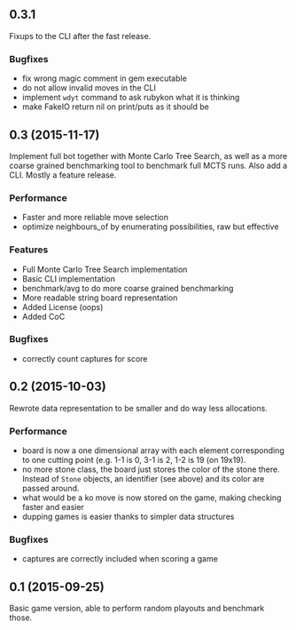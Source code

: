## 0.3.1
Fixups to the CLI after the fast release.

### Bugfixes
* fix wrong magic comment in gem executable
* do not allow invalid moves in the CLI
* implement `wdyt` command to ask rubykon what it is thinking
* make FakeIO return nil on print/puts as it should be

## 0.3 (2015-11-17)
Implement full bot together with Monte Carlo Tree Search, as well as a more coarse grained benchmarking tool to benchmark full MCTS runs. Also add a CLI. Mostly a feature release.

### Performance
* Faster and more reliable move selection
* optimize neighbours_of by enumerating possibilities, raw but effective

### Features
* Full Monte Carlo Tree Search implementation
* Basic CLI implementation
* benchmark/avg to do more coarse grained benchmarking
* More readable string board representation
* Added License (oops)
* Added CoC

### Bugfixes
* correctly count captures for score

## 0.2 (2015-10-03)
Rewrote data representation to be smaller and do way less allocations.

### Performance
* board is now a one dimensional array with each element corresponding to one cutting point (e.g. 1-1 is 0, 3-1 is 2, 1-2 is 19 (on 19x19).
* no more stone class, the board just stores the color of the stone there. Instead of `Stone` objects, an identifier (see above) and its color are passed around.
* what would be a ko move is now stored on the game, making checking faster and easier
* dupping games is easier thanks to simpler data structures

### Bugfixes
* captures are correctly included when scoring a game

## 0.1 (2015-09-25)
Basic game version, able to perform random playouts and benchmark those.
